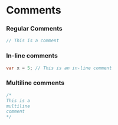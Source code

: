 # Comments

### Regular Comments

```java
// This is a comment
```

### In-line comments

```java
var x = 5; // This is an in-line comment
```

### Multiline comments

```java
/*
This is a
multiline
comment
*/
```